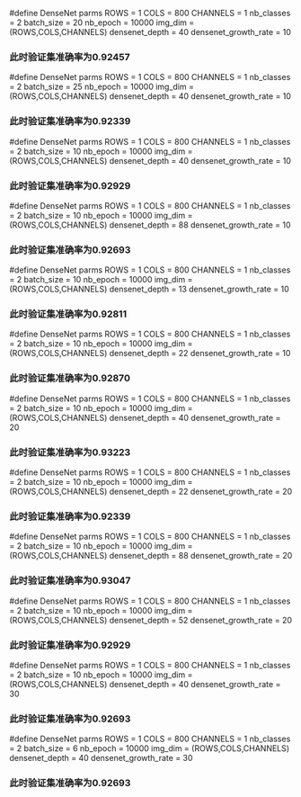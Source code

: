 #define DenseNet parms
ROWS = 1
COLS = 800
CHANNELS = 1
nb_classes = 2
batch_size = 20
nb_epoch = 10000
img_dim = (ROWS,COLS,CHANNELS)
densenet_depth = 40
densenet_growth_rate = 10

### 此时验证集准确率为0.92457

#define DenseNet parms
ROWS = 1
COLS = 800
CHANNELS = 1
nb_classes = 2
batch_size = 25
nb_epoch = 10000
img_dim = (ROWS,COLS,CHANNELS)
densenet_depth = 40
densenet_growth_rate = 10

### 此时验证集准确率为0.92339

#define DenseNet parms
ROWS = 1
COLS = 800
CHANNELS = 1
nb_classes = 2
batch_size = 10
nb_epoch = 10000
img_dim = (ROWS,COLS,CHANNELS)
densenet_depth = 40
densenet_growth_rate = 10

### 此时验证集准确率为0.92929

#define DenseNet parms
ROWS = 1
COLS = 800
CHANNELS = 1
nb_classes = 2
batch_size = 10
nb_epoch = 10000
img_dim = (ROWS,COLS,CHANNELS)
densenet_depth = 88
densenet_growth_rate = 10

### 此时验证集准确率为0.92693

#define DenseNet parms
ROWS = 1
COLS = 800
CHANNELS = 1
nb_classes = 2
batch_size = 10
nb_epoch = 10000
img_dim = (ROWS,COLS,CHANNELS)
densenet_depth = 13
densenet_growth_rate = 10

### 此时验证集准确率为0.92811

#define DenseNet parms
ROWS = 1
COLS = 800
CHANNELS = 1
nb_classes = 2
batch_size = 10
nb_epoch = 10000
img_dim = (ROWS,COLS,CHANNELS)
densenet_depth = 22
densenet_growth_rate = 10

### 此时验证集准确率为0.92870

#define DenseNet parms
ROWS = 1
COLS = 800
CHANNELS = 1
nb_classes = 2
batch_size = 10
nb_epoch = 10000
img_dim = (ROWS,COLS,CHANNELS)
densenet_depth = 40
densenet_growth_rate = 20

### 此时验证集准确率为0.93223

#define DenseNet parms
ROWS = 1
COLS = 800
CHANNELS = 1
nb_classes = 2
batch_size = 10
nb_epoch = 10000
img_dim = (ROWS,COLS,CHANNELS)
densenet_depth = 22
densenet_growth_rate = 20

### 此时验证集准确率为0.92339

#define DenseNet parms
ROWS = 1
COLS = 800
CHANNELS = 1
nb_classes = 2
batch_size = 10
nb_epoch = 10000
img_dim = (ROWS,COLS,CHANNELS)
densenet_depth = 88
densenet_growth_rate = 20

### 此时验证集准确率为0.93047

#define DenseNet parms
ROWS = 1
COLS = 800
CHANNELS = 1
nb_classes = 2
batch_size = 10
nb_epoch = 10000
img_dim = (ROWS,COLS,CHANNELS)
densenet_depth = 52
densenet_growth_rate = 20

### 此时验证集准确率为0.92929

#define DenseNet parms
ROWS = 1
COLS = 800
CHANNELS = 1
nb_classes = 2
batch_size = 10
nb_epoch = 10000
img_dim = (ROWS,COLS,CHANNELS)
densenet_depth = 40
densenet_growth_rate = 30

### 此时验证集准确率为0.92693

#define DenseNet parms
ROWS = 1
COLS = 800
CHANNELS = 1
nb_classes = 2
batch_size = 6
nb_epoch = 10000
img_dim = (ROWS,COLS,CHANNELS)
densenet_depth = 40
densenet_growth_rate = 30

### 此时验证集准确率为0.92693 